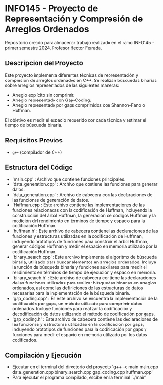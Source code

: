 # INFO145 - Proyecto de Representación y Compresión de Arreglos Ordenados
Repositorio creado para almacenar trabajo realizado en el ramo INFO145 - primer semestre 2024. Profesor Hector Ferrada.


## Descripción del Proyecto

Este proyecto implementa diferentes técnicas de representación y compresión de arreglos ordenados en C++. Se realizan búsquedas binarias sobre arreglos representados de las siguientes maneras:
- Arreglo explícito sin comprimir.
- Arreglo representado con Gap-Coding.
- Arreglo representado por gaps comprimidos con Shannon-Fano o Huffman.

El objetivo es medir el espacio requerido por cada técnica y estimar el tiempo de búsqueda binaria.

## Requisitos Previos

- `g++` (compilador de C++)

## Estructura del Código

- 'main.cpp' :  Archivo que contiene funciones principales.
- 'data_generation.cpp' : Archivo que contiene las funciones para generar datos.
- 'data_generation.cpp' : Archivo de cabecera con las declaraciones de las funciones de generación de datos.
- 'Huffman.cpp : Este archivo contiene las implementaciones de las funciones relacionadas con la codificación de Huffman, incluyendo la construcción del árbol Huffman, la generación de códigos Huffman y la medición del rendimiento en términos de tiempo y espacio para la codificación Huffman.
- 'huffman.h' : Este archivo de cabecera contiene las declaraciones de las funciones y estructuras utilizadas en la codificación de Huffman, incluyendo prototipos de funciones para construir el árbol Huffman, generar códigos Huffman y medir el espacio en memoria utilizado por la codificación Huffman.
- 'binary_search.cpp' : Este archivo implementa el algoritmo de búsqueda binaria, utilizado para buscar elementos en arreglos ordenados. Incluye la función de búsqueda binaria y funciones auxiliares para medir el rendimiento en términos de tiempo de ejecución y espacio en memoria.
- 'binary_search.h' : Este archivo de cabecera contiene las declaraciones de las funciones utilizadas para realizar búsquedas binarias en arreglos ordenados, así como las definiciones de las estructuras de datos necesarias para la implementación de la búsqueda binaria.
- 'gap_coding.cpp' : En este archivo se encuentra la implementación de la codificación por gaps, un método utilizado para comprimir datos ordenados. Incluye funciones para realizar la codificación y decodificación de datos utilizando el método de codificación por gaps.
- 'gap_coding.h' : Este archivo de cabecera contiene las declaraciones de las funciones y estructuras utilizadas en la codificación por gaps, incluyendo prototipos de funciones para la codificación por gaps y funciones para medir el espacio en memoria utilizado por los datos codificados.




## Compilación y Ejecución

- Ejecutar en el terminal del directorio del proyecto
    'g++ -o main main.cpp data_generation.cpp binary_search.cpp gap_coding.cpp huffman.cpp'
- Para ejecutar el programa compilado, escibe en la terminal
    ´./main'


